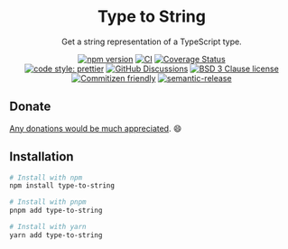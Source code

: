 <div align="center">

# Type to String

Get a string representation of a TypeScript type.

[![npm version](https://img.shields.io/npm/v/type-to-string.svg)](https://www.npmjs.com/package/type-to-string)
[![CI](https://github.com/RebeccaStevens/type-to-string/actions/workflows/release.yml/badge.svg)](https://github.com/RebeccaStevens/type-to-string/actions/workflows/release.yml)
[![Coverage Status](https://codecov.io/gh/RebeccaStevens/type-to-string/branch/main/graph/badge.svg?token=MVpR1oAbIT)](https://codecov.io/gh/RebeccaStevens/type-to-string)\
[![code style: prettier](https://img.shields.io/badge/code_style-prettier-ff69b4.svg?style=flat-square)](https://github.com/prettier/prettier)
[![GitHub Discussions](https://img.shields.io/github/discussions/RebeccaStevens/type-to-string?style=flat-square)](https://github.com/RebeccaStevens/type-to-string/discussions)
[![BSD 3 Clause license](https://img.shields.io/github/license/RebeccaStevens/type-to-string.svg?style=flat-square)](https://opensource.org/licenses/BSD-3-Clause)
[![Commitizen friendly](https://img.shields.io/badge/commitizen-friendly-brightgreen.svg?style=flat-square)](https://commitizen.github.io/cz-cli/)
[![semantic-release](https://img.shields.io/badge/%20%20%F0%9F%93%A6%F0%9F%9A%80-semantic--release-e10079.svg?style=flat-square)](https://github.com/semantic-release/semantic-release)

</div>

## Donate

[Any donations would be much appreciated](./DONATIONS.md). 😄

## Installation

```sh
# Install with npm
npm install type-to-string

# Install with pnpm
pnpm add type-to-string

# Install with yarn
yarn add type-to-string
```
